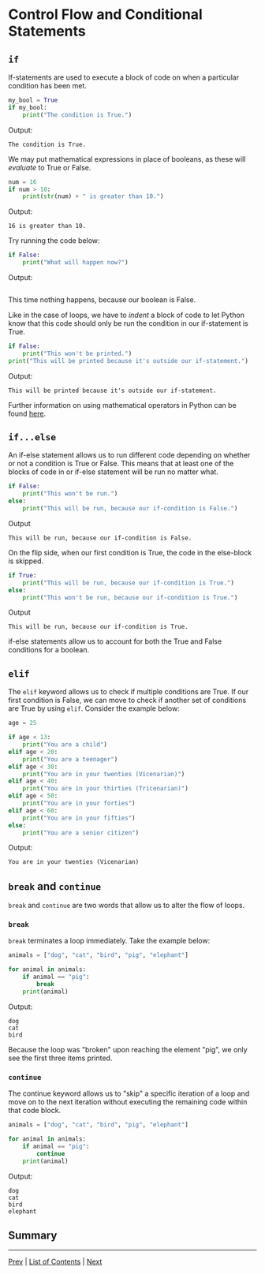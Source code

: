 # Control Flow and Conditional Statements

## `if`

If-statements are used to execute a block of code on when a particular condition has been met.

```python
my_bool = True
if my_bool:
    print("The condition is True.")
```

Output:
```
The condition is True.
```

We may put mathematical expressions in place of booleans, as these will _evaluate_ to True or False.

```python
num = 16
if num > 10:
    print(str(num) + " is greater than 10.")
```
Output:
```
16 is greater than 10.
```

Try running the code below:
```python
if False:
    print("What will happen now?")
```

Output:
```
```

This time nothing happens, because our boolean is False.

Like in the case of loops, we have to _indent_ a block of code to let Python know that this code should only be run the condition in our if-statement is True.

```python
if False:
    print("This won't be printed.")
print("This will be printed because it's outside our if-statement.")
```

Output:
```
This will be printed because it's outside our if-statement.
```

Further information on using mathematical operators in Python can be found [here](https://www.w3schools.com/python/python_conditions.asp).

## `if...else`

An if-else statement allows us to run different code depending on whether or not a condition is True or False. This means that at least one of the blocks of code in or if-else statement will be run no matter what.

```python
if False:
    print("This won't be run.")
else:
    print("This will be run, because our if-condition is False.")
```

Output
```
This will be run, because our if-condition is False.
```

On the flip side, when our first condition is True, the code in the else-block is skipped.

```python
if True:
    print("This will be run, because our if-condition is True.")
else:
    print("This won't be run, because our if-condition is True.")
```

Output
```
This will be run, because our if-condition is True.
```

if-else statements allow us to account for both the True and False conditions for a boolean.

## `elif`

The `elif` keyword allows us to check if multiple conditions are True. If our first condition is False, we can move to check if another set of conditions are True by using `elif`. Consider the example below:

```python
age = 25

if age < 13:
    print("You are a child")
elif age < 20:
    print("You are a teenager")
elif age < 30:
    print("You are in your twenties (Vicenarian)")
elif age < 40:
    print("You are in your thirties (Tricenarian)")
elif age < 50:
    print("You are in your forties")
elif age < 60:
    print("You are in your fifties")
else:
    print("You are a senior citizen")
```

Output:
```
You are in your twenties (Vicenarian)
```

## `break` and `continue`

`break` and `continue` are two words that allow us to alter the flow of loops.

### `break`

`break` terminates a loop immediately. Take the example below:

```python
animals = ["dog", "cat", "bird", "pig", "elephant"]

for animal in animals:
    if animal == "pig":
        break
    print(animal)
```
Output:
```
dog
cat
bird
```

Because the loop was "broken" upon reaching the element "pig", we only see the first three items printed. 

### `continue`

The continue keyword allows us to "skip" a specific iteration of a loop and move on to the next iteration without executing the remaining code within that code block.

```python
animals = ["dog", "cat", "bird", "pig", "elephant"]

for animal in animals:
    if animal == "pig":
        continue
    print(animal)

```
Output:
```
dog
cat
bird
elephant
```
## Summary
---
[Prev](loops.md) | [List of Contents](README.md) | [Next](functions.md)
